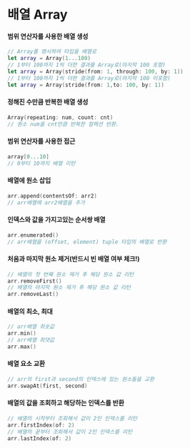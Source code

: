 배열 Array
==========

#### 범위 연산자를 사용한 배열 생성
```swift
// Array를 명시하여 타입을 배열로
let array = Array(1...100)
// 1부터 100까지 1씩 더한 결과를 Array로(마지막 100 포함)
let array = Array(stride(from: 1, through: 100, by: 1))
// 1부터 100까지 1씩 더한 결과를 Array로(마지막 100 미포함)
let array = Array(stride(from: 1,to: 100, by: 1))
```

#### 정해진 수만큼 반복한 배열 생성 
```swift
Array(repeating: num, count: cnt)
// 원소 num을 cnt만큼 반복한 컬렉션 반환.
```

#### 범위 연산자를 사용한 접근
```swift
array[0...10]
// 0부터 10까지 배열 리턴
```

#### 배열에 원소 삽입 
```swift
arr.append(contentsOf: arr2)
// arr배열에 arr2배열을 추가
```

#### 인덱스와 값을 가지고있는 순서쌍 배열
```swift
arr.enumerated()
// arr배열을 (offset, element) tuple 타입의 배열로 반환
```

#### 처음과 마지막 원소 제거(반드시 빈 배열 여부 체크!)
```swift
// 배열의 첫 번째 원소 제거 후 해당 원소 값 리턴
arr.removeFirst()
// 배열의 마지막 원소 제거 후 해당 원소 값 리턴
arr.removeLast()
```

#### 배열의 최소, 최대 
```swift
// arr배열 최솟값
arr.min()
// arr배열 최댓값
arr.max()
```

#### 배열 요소 교환 
```swift
// arr의 first과 second의 인덱스에 있는 원소들을 교환
arr.swapAt(first, second)
```

#### 배열의 값을 조회하고 해당하는 인덱스를 반환
```swift
// 배열의 시작부터 조회해서 값이 2인 인덱스를 리턴
arr.firstIndex(of: 2)
// 배열의 끝부터 조회해서 값이 2인 인덱스를 리턴
arr.lastIndex(of: 2)
```
